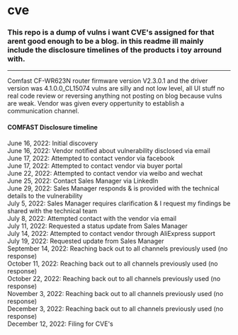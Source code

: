 # cve

### This repo is a dump of vulns i want CVE's assigned for that arent good enough to be a blog. in this readme ill mainly include the disclosure timelines of the products i toy arround with.       

-----

Comfast CF-WR623N router firmware version V2.3.0.1 and the driver version was 4.1.0.0_CL15074 vulns are silly and not low level, all UI stuff no real code review or reversing anything not posting on blog because vulns are weak. Vendor was given every oppertunity to establish a communication channel.        

#### COMFAST Disclosure timeline        
June 16, 2022: Initial discovery         
June 16, 2022: Vendor notified about vulnerability disclosed via email       
June 17, 2022: Attempted to contact vendor via facebook        
June 17, 2022: Attempted to contact vendor via buyer portal      
June 22, 2022: Attempted to contact vendor via weibo and wechat      
June 25, 2022: Contact Sales Manager via LinkedIn     
June 29, 2022: Sales Manager responds & is provided with the technical details to the vulnerability       
July 5, 2022: Sales Manager requires clarification & I request my findings be shared with the technical team      
July 8, 2022: Attempted contact with the vendor via email      
July 11, 2022: Requested a status update from Sales Manager      
July 14, 2022: Attempted to contact vendor through AliExpress support       
July 19, 2022: Requested update from Sales Manager         
September 14, 2022: Reaching back out to all channels previously used (no response)              
October 11, 2022: Reaching back out to all channels previously used (no response)            
October 22, 2022: Reaching back out to all channels previously used (no response)            
November 3, 2022: Reaching back out to all channels previously used (no response)            
December 3, 2022: Reaching back out to all channels previously used (no response)            
December 12, 2022: Filing for CVE's 
